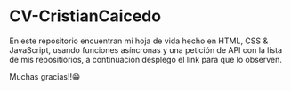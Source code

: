 # CV-CristianCaicedo

En este repositorio encuentran mi hoja de vida hecho en HTML, CSS & JavaScript, usando funciones asíncronas y una petición de API con la lista de mis repositiorios, a continuación desplego el link para que lo observen.

Muchas gracias!!😁
